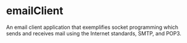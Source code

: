 # emailClient
An email client application that exemplifies socket programming which sends and receives mail using the Internet standards, SMTP, and POP3.
